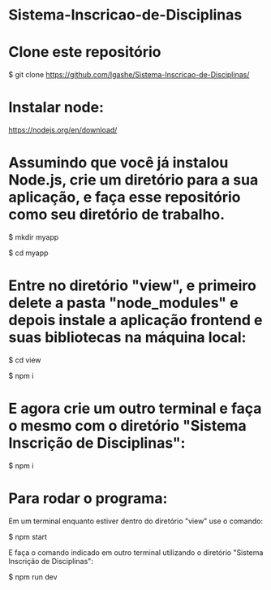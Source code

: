 # Sistema-Inscricao-de-Disciplinas
# Clone este repositório

$ git clone https://github.com/Igashe/Sistema-Inscricao-de-Disciplinas/

# Instalar node:

https://nodejs.org/en/download/

# Assumindo que você já instalou Node.js, crie um diretório para a sua aplicação, e faça esse repositório como seu diretório de trabalho.

$ mkdir myapp

$ cd myapp

# Entre no diretório "view", e primeiro delete a pasta "node_modules" e depois instale a aplicação frontend e suas bibliotecas na máquina local:
$ cd view

$ npm i

# E agora crie um outro terminal e faça o mesmo com o diretório "Sistema Inscrição de Disciplinas":

$ npm i

# Para rodar o programa:
Em um terminal enquanto estiver dentro do diretório "view" use o comando:

$ npm start

E faça o comando indicado em outro terminal utilizando o diretório "Sistema Inscrição de Disciplinas":

$ npm run dev

